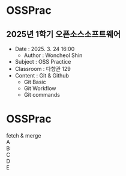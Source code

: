 # OSSPrac
## 2025년 1학기 오픈소스소프트웨어
- Date : 2025. 3. 24 16:00  
    - Author : Woncheol Shin  
- Subject : OSS Practice  
- Classroom : 다향관 129
- Content : Git & Github
    - Git Basic
    - Git Workflow
    - Git commands
# OSSPrac
fetch & merge  
A  
B  
C  
D  
E  